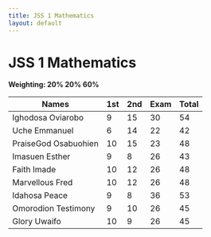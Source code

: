 ```yaml
---
title: JSS 1 Mathematics
layout: default
---
```


# JSS 1 Mathematics  
**Weighting: 20% 20% 60%**

| Names                   | 1st | 2nd | Exam | Total |
|-------------------------|-----|-----|------|-------|
| Ighodosa Oviarobo       |  9  | 15  | 30   | 54    |
| Uche Emmanuel           |  6  | 14  | 22   | 42    |
| PraiseGod Osabuohien    | 10  | 15  | 23   | 48    |
| Imasuen Esther          |  9  |  8  | 26   | 43    |
| Faith Imade             | 10  | 12  | 26   | 48    |
| Marvellous Fred         | 10  | 12  | 26   | 48    |
| Idahosa Peace           |  9  |  8  | 36   | 53    |
| Omorodion Testimony     |  9  | 10  | 26   | 45    |
| Glory Uwaifo            | 10  |  9  | 26   | 45    |

